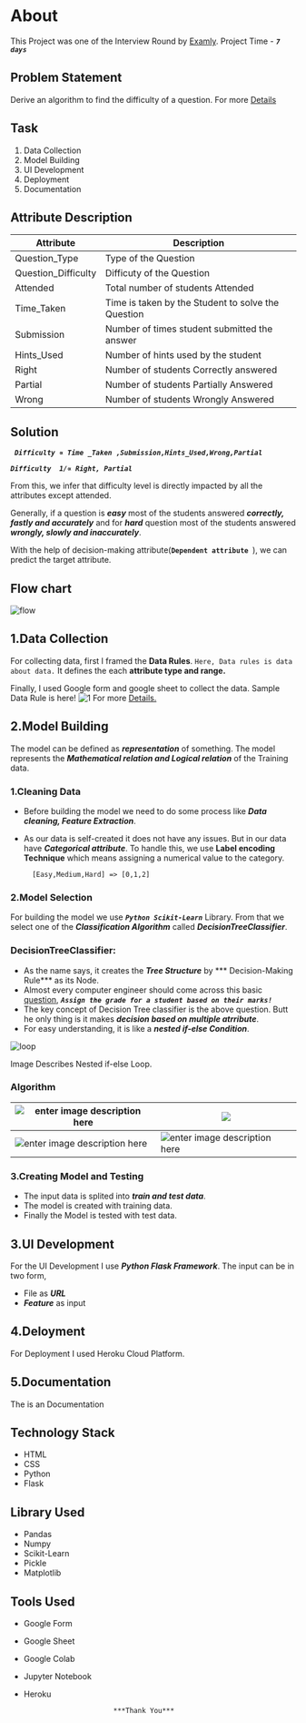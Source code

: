 # About
This Project was one of the Interview Round by [Examly](https://examly.io/).
Project Time - ***`7 days`***
## Problem Statement
Derive an algorithm to find the difficulty of a question.
For more [Details](https://github.com/akpmohan07/Difficulty-Predictor/blob/master/static/Readme%20Files/Campus%20Hiring%20Dev%20Role%20Tasks-1.pdf)
## Task
1. Data Collection
2. Model Building
3. UI Development
4. Deployment
5. Documentation
## Attribute Description
|Attribute| Description |
|--|--|
|Question_Type |Type of the Question|
|Question_Difficulty |Difficuty of the Question |
|Attended|Total number of students Attended|
|Time_Taken| Time is taken by the Student to solve the Question  |
|Submission| Number of times student submitted the answer|
|Hints_Used|Number of hints used by the student|
|Right| Number of students Correctly answered |
|Partial| Number of students Partially Answered |
|Wrong|Number of students Wrongly Answered|

## Solution

 ***` Difficulty ∝ Time _Taken ,Submission,Hints_Used,Wrong,Partial`***

 ***`Difficulty  1/∝ Right, Partial`***

From this, we infer that difficulty level is directly impacted by all the attributes except attended.

Generally, if a question is ***easy*** most of the students answered ***correctly, fastly and accurately*** and for ***hard*** question most of the students answered  ***wrongly, slowly and inaccurately***.

With the help of decision-making attribute(**`Dependent attribute `**), we can predict the target attribute.

## Flow chart
![flow](https://github.com/akpmohan07/Difficulty-Predictor/blob/master/static/Readme%20Files/Difficulty_Predictor_Struct.png?raw=)

## 1.Data Collection
For collecting data, first I framed the **Data Rules**.
`Here, Data rules is data about data.` It defines the each **attribute type and range.**

Finally, I used Google form and google sheet to collect the data.
Sample Data Rule is here!
![1](https://github.com/akpmohan07/Difficulty-Predictor/blob/master/static/Readme%20Files/Data_Rule_1.PNG?raw=)
For more [Details.](https://github.com/akpmohan07/Difficulty-Predictor/blob/master/static/Readme%20Files/Data_Rule.PNG)
## 2.Model Building
The model can be defined as ***representation*** of something. The model represents the ***Mathematical relation and Logical relation*** of the Training data.
### 1.Cleaning Data
- Before building the model we need to do some process like ***Data cleaning, Feature Extraction***.

- As our data is self-created it does not have any issues. But in our data have ***Categorical attribute***. To handle this, we use **Label encoding Technique** which means assigning a numerical value to the category.

		[Easy,Medium,Hard] => [0,1,2]
### 2.Model Selection
For building the model we use ***`Python Scikit-Learn`*** Library.
From that we select one of the  ***Classification Algorithm*** called 
***DecisionTreeClassifier***.

### DecisionTreeClassifier:
 - As the name says, it creates the ***Tree Structure*** by *** Decision-Making Rule*** as its Node.
 - Almost every computer engineer should come across this basic [question](https://www.geeksforgeeks.org/program-to-assign-grades-to-a-student-using-nested-if-else/), ***`Assign the grade for a student based on their marks!`***
 - The key concept of Decision Tree classifier is the above question. Butt he only thing is it makes ***decision based on multiple atrribute***.
 - For easy understanding, it is like a ***nested if-else Condition***.
 
![loop](https://github.com/akpmohan07/Difficulty-Predictor/blob/master/static/Readme%20Files/nested-if-else-flowchart.png?raw=)

Image Describes Nested if-else Loop.
### Algorithm
|  ![enter image description here](https://github.com/akpmohan07/Difficulty-Predictor/blob/master/static/Readme%20Files/dtc_1.png?raw=)|  ![](https://github.com/akpmohan07/Difficulty-Predictor/blob/master/static/Readme%20Files/dtc_2.png?raw=)|
|--|--|
|  ![enter image description here](https://github.com/akpmohan07/Difficulty-Predictor/blob/master/static/Readme%20Files/dtc_3.png?raw=)|  ![enter image description here](https://github.com/akpmohan07/Difficulty-Predictor/blob/master/static/Readme%20Files/dtc_4.png?raw=)|
### 3.Creating Model and Testing
 - The input data is splited into ***train and test data***.
 - The model is created with training data.
 - Finally the Model is tested with test data.
 
 ## 3.UI Development
For the UI Development I use ***Python Flask Framework***.
The input can be in two form,
 - File as ***URL***
 - ***Feature*** as input
 ## 4.Deloyment
 For Deployment I used Heroku Cloud Platform.
## 5.Documentation
The is an Documentation
## Technology Stack
 - HTML
 - CSS
 - Python
 - Flask
## Library Used
 - Pandas
 - Numpy
 - Scikit-Learn
 - Pickle
 - Matplotlib
## Tools Used
 - Google Form
 - Google Sheet
 - Google Colab
 - Jupyter Notebook
 - Heroku

                             ***Thank You***
